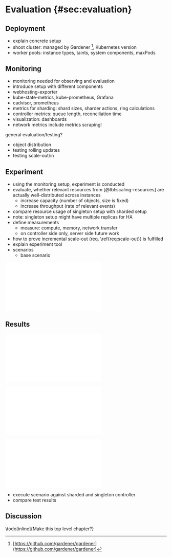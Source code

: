 # Evaluation {#sec:evaluation}

## Deployment

- explain concrete setup
- shoot cluster: managed by Gardener [^gardener], Kubernetes version
- worker pools: instance types, taints, system components, maxPods

[^gardener]: [https://github.com/gardener/gardener](https://github.com/gardener/gardener)

## Monitoring

- monitoring needed for observing and evaluation
- introduce setup with different components
- webhosting-exporter
- kube-state-metrics, kube-prometheus, Grafana
- cadvisor, prometheus
- metrics for sharding: shard sizes, sharder actions, ring calculations
- controller metrics: queue length, reconciliation time
- visualization: dashboards
- network metrics include metrics scraping!

general evaluation/testing?

- object distribution
- testing rolling updates
- testing scale-out/in


## Experiment

- using the monitoring setup, experiment is conducted
- evaluate, whether relevant resources from [@tbl:scaling-resources] are actually well-distributed across instances
  - increase capacity (number of objects, size is fixed)
  - increase throughput (rate of relevant events)
- compare resource usage of singleton setup with sharded setup
- note: singleton setup might have multiple replicas for HA
- define measurements
  - measure: compute, memory, network transfer
  - on controller side only, server side future work
- how to prove incremental scale-out (req. \ref{req:scale-out}) is fulfilled
- explain experiment tool
- scenarios
  - base scenario

![Load generated by experiment](../results/base-cpu.pdf)

## Results

![CPU usage by pod](../results/base-cpu.pdf)

![Memory usage by pod](../results/base-memory.pdf)

![Network bandwidth by pod](../results/base-network.pdf)

- execute scenario against sharded and singleton controller
- compare test results

## Discussion

\todo[inline]{Make this top level chapter?}

